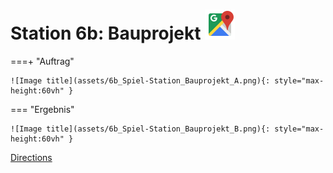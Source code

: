 
# Station 6b: Bauprojekt <a href="https://www.google.com/maps/dir/?api=1&travelmode=walking&destination=47.8009308,13.0204042"><img src="https://github.com/kipppunkte/kipppunkte/raw/gh-pages/assets/google-maps.svg" width="48" height="48"></a>


===+ "Auftrag"

    ![Image title](assets/6b_Spiel-Station_Bauprojekt_A.png){: style="max-height:60vh" }


=== "Ergebnis"

    ![Image title](assets/6b_Spiel-Station_Bauprojekt_B.png){: style="max-height:60vh" }


[Directions](https://www.google.com/maps/dir/?api=1&travelmode=walking&destination=47.8009308,13.0204042)
